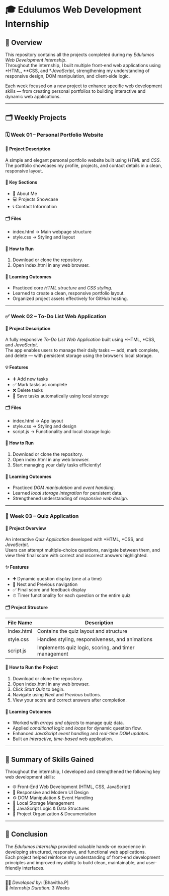 # 🎓 Edulumos Web Development Internship

## 📘 Overview

This repository contains all the projects completed during my *Edulumos Web Development Internship*.  
Throughout the internship, I built multiple front-end web applications using *HTML, **CSS, and **JavaScript*, strengthening my understanding of responsive design, DOM manipulation, and client-side logic.

Each week focused on a new project to enhance specific web development skills — from creating personal portfolios to building interactive and dynamic web applications.

---

## 🗂 Weekly Projects

### 🗓 Week 01 – Personal Portfolio Website

#### 📄 Project Description
A simple and elegant personal portfolio website built using *HTML* and *CSS*.  
The portfolio showcases my profile, projects, and contact details in a clean, responsive layout.

#### 🧩 Key Sections
- 🧑 About Me  
- 💻 Projects Showcase  
- 📞 Contact Information  

#### 🗂 Files
- index.html → Main webpage structure  
- style.css → Styling and layout  

#### 🚀 How to Run
1. Download or clone the repository.  
2. Open index.html in any web browser.

#### 🎯 Learning Outcomes
- Practiced core *HTML structure* and *CSS styling*.  
- Learned to create a clean, responsive portfolio layout.  
- Organized project assets effectively for GitHub hosting.

---

### ✅ Week 02 – To-Do List Web Application

#### 📄 Project Description
A fully responsive *To-Do List Web Application* built using *HTML, *CSS, and *JavaScript*.  
The app enables users to manage their daily tasks — add, mark complete, and delete — with persistent storage using the browser’s local storage.

#### 💡 Features
- ➕ Add new tasks  
- ✅ Mark tasks as complete  
- ❌ Delete tasks  
- 💾 Save tasks automatically using local storage   

#### 🗂 Files
- index.html → App layout  
- style.css → Styling and design  
- script.js → Functionality and local storage logic  

#### 🚀 How to Run
1. Download or clone the repository.  
2. Open index.html in any web browser.  
3. Start managing your daily tasks efficiently!

#### 🎯 Learning Outcomes
- Practiced *DOM manipulation* and *event handling*.  
- Learned *local storage integration* for persistent data.  
- Strengthened understanding of *responsive web design*.

---

### 🧠 Week 03 – Quiz Application

#### 📄 Project Overview
An interactive *Quiz Application* developed with *HTML, *CSS, and *JavaScript*.  
Users can attempt multiple-choice questions, navigate between them, and view their final score with correct and incorrect answers highlighted.

#### ✨ Features
- ➕ Dynamic question display (one at a time)  
- 🔁 Next and Previous navigation  
- ✅ Final score and feedback display  
- ⏱ Timer functionality for each question or the entire quiz  

#### 🗂 Project Structure

| File Name | Description |
|------------|-------------|
| index.html | Contains the quiz layout and structure |
| style.css | Handles styling, responsiveness, and animations |
| script.js | Implements quiz logic, scoring, and timer management |

#### 🚀 How to Run the Project
1. Download or clone the repository.  
2. Open index.html in any web browser.  
3. Click *Start Quiz* to begin.  
4. Navigate using *Next* and *Previous* buttons.  
5. View your score and correct answers after completion.

#### 🎯 Learning Outcomes
- Worked with *arrays and objects* to manage quiz data.  
- Applied *conditional logic* and *loops* for dynamic question flow.  
- Enhanced *JavaScript event handling* and *real-time DOM updates*.  
- Built an *interactive, time-based* web application.

---

## 🧾 Summary of Skills Gained

Throughout the internship, I developed and strengthened the following key web development skills:

- 🌐 Front-End Web Development (HTML, CSS, JavaScript)  
- 🎨 Responsive and Modern UI Design  
- ⚙ DOM Manipulation & Event Handling  
- 💾 Local Storage Management  
- 🧩 JavaScript Logic & Data Structures  
- 🧱 Project Organization & Documentation  

---

## 🏁 Conclusion

The *Edulumos Internship* provided valuable hands-on experience in developing structured, responsive, and functional web applications.  
Each project helped reinforce my understanding of front-end development principles and improved my ability to build clean, maintainable, and user-friendly interfaces.

---

👨‍💻 *Developed by:* [Bhavitha.P]  
📅 *Internship Duration:* 3 Weeks
